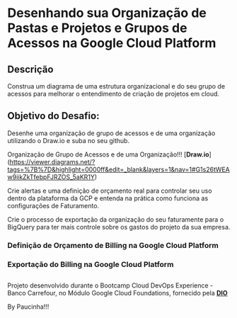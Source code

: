 # Desenhando sua Organização de Pastas e Projetos e Grupos de Acessos na Google Cloud Platform

## Descrição

Construa um diagrama de uma estrutura organizacional e do seu grupo de acessos para melhorar o entendimento de criação de projetos em cloud.

## Objetivo do Desafio:

Desenhe uma organização de grupo de acessos e de uma organização utilizando o Draw.io e suba no seu github.

Organização de Grupo de Acessos e de uma Organização!!! [**Draw.io**] (https://viewer.diagrams.net/?tags=%7B%7D&highlight=0000ff&edit=_blank&layers=1&nav=1#G1s26tWEAw9iikZkTfebpFJRZOS_5aKR1Y)



Crie alertas e uma definição de orçamento real para controlar seu uso dentro da plataforma da GCP e entenda na prática como funciona as configurações de Faturamento.

Crie o processo de exportação da organização do seu faturamente para o BigQuery para ter mais controle sobre os gastos do projeto da sua empresa.



### Definição de Orçamento de Billing na Google Cloud Platform
### Exportação do Billing na Google Cloud Platform

##



##

Projeto desenvolvido durante o Bootcamp Cloud DevOps Experience - Banco Carrefour, no Módulo Google Cloud Foundations, fornecido pela [**DIO**](https://www.dio.me/)

By Paucinha!!!
